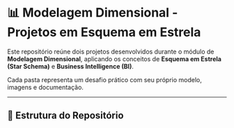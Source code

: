 # 📊 Modelagem Dimensional - Projetos em Esquema em Estrela

Este repositório reúne dois projetos desenvolvidos durante o módulo de **Modelagem Dimensional**, aplicando os conceitos de **Esquema em Estrela (Star Schema)** e **Business Intelligence (BI)**.

Cada pasta representa um desafio prático com seu próprio modelo, imagens e documentação.

---

## 🧩 Estrutura do Repositório

